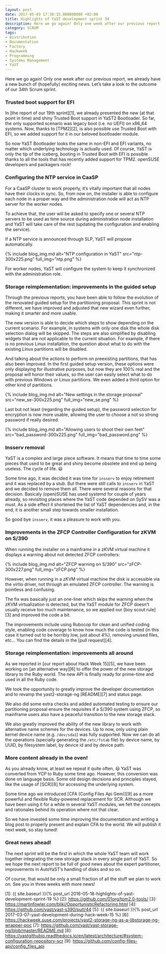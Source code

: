 ```yaml
---
layout: post
date: 2017-05-03 17:38:15.000000000 +02:00
title: Highlights of YaST development sprint 34
description: Here we go again! Only one week after our previous report!
category: SCRUM
tags:
- Distribution
- Documentation
- Factory
- Hackweek
- Programming
- Systems Management
- YaST
---
```


Here we go again! Only one week after our previous report, we already
have a new bunch of (hopefully) exciting news. Let’s take a look to the
outcome of our 34th Scrum sprint.

### Trusted boot support for EFI

In [the report of our 19th sprint][1], we already presented the new (at
that point in time) and shiny Trusted Boot support in YaST2 Bootloader.
So far, the only supported scenario was legacy boot (i.e. no UEFI) on
x86\_64 systems. Now, thanks to [TPM2][2], is also possible use Trusted
Boot with EFI, so we added support for it in our beloved bootloader
module.

So now YaST Bootloader looks the same in non-EFI and EFI variants, no
matter which underlying technology is actually used. Of course, YaST is
only the tip of the iceberg, booting in Trusted Boot with EFI is
possible thanks to all the tools that has recently added support for
TPM2. openSUSE developers and packagers rock!

### Configuring the NTP service in CaaSP

For a CaaSP cluster to work properly, it’s vitally important that all
nodes have their clocks in sync. So, from now on, the installer is able
to configure each node in a proper way and the administration node will
act as NTP server for the worker nodes.

To achieve that, the user will be asked to specify one or several NTP
servers to be used as time source during administration node
installation and YaST will take care of the rest (updating the
configuration and enabling the service).

If a NTP service is announced through SLP, YaST will propose
automatically.

{% include blog_img.md alt="NTP configuration in YaST"
src="ntp-300x225.png" full_img="ntp.png" %}

For worker nodes, YaST will configure the system to keep it synchronized
with the administration role.

### Storage reimplementation: improvements in the guided setup

Through the previous reports, you have been able to follow the evolution
of the renovated guided setup for the partitioning proposal. This sprint
is not different, we have improved and adjusted that new wizard even
further, making it smarter and more usable.

The new version is able to decide which steps to show depending on the
current scenario. For example, in systems with only one disk the whole
disk selection dialog will be skipped. The steps are also simplified by
disabling widgets that are not applicable to the current situation. For
example, if there is no previous Linux installation, the question about
what to do with the existing Linux partitions will be disabled.

And talking about the actions to perform on preexisting partitions, that
has also been improved. In the first guided setup version, these options
were only displaying for illustrative purposes, but now they are 100%
real and the proposal will honor their values, so the user can easily
select what to do with previous Windows or Linux partitions. We even
added a third option for other kind of partitions.

{% include blog_img.md alt="New settings in the storage proposal"
src="new_se-300x225.png" full_img="new_se.png" %}

Last but not least (regarding the guided setup), the password selection
for encryption is now more usable, allowing the user to choose a not so
strong password if really desired.

{% include blog_img.md alt="Allowing users to shoot their own feet"
src="bad_password-300x225.png" full_img="bad_password.png" %}

### Insserv removal

YaST is a complex and large piece software. It means that time to time
some pieces that used to be great and shiny become obsolete and end up
being useless. The cycle of life. :smiley:

Some time ago, it was decided it was time for `insserv` to enjoy
retirement and it was replaced by a stub. But there were still calls to
`insserv` in YaST and we decided to remove them all. There were several
reasons for that decision. Basicaly (open)SUSE has used systemd for
couple of years already, so revisiting places where the YaST code
depended on SySV was a must. As a side effect it shortened the list of
YaST dependencies and, in the end, it is another small step towards
smaller installation.

So good bye `insserv`, it was a pleasure to work with you.

### Improvements in the ZFCP Controller Configuration for zKVM on S/390

When running the installer on a mainframe in a zKVM virtual machine it
displays a warning about not detected ZFCP controllers:

{% include blog_img.md alt="ZFCP warning on S/390"
src="zFCP-300x227.png" full_img="zFCP.png" %}

However, when running in a zKVM virtual machine the disk is accessible
via the *virtio* driver, not through an emulated ZFCP controller. The
warning is pointless and confusing.

The fix was basically just an one-liner which skips the warning when the
zKVM virtualization is detected, but the YaST module for ZFCP doesn’t
usually receive too much maintenance, so we applied our [boy scout
rule][3] and improved the code a bit.

The improvements include using Rubocop for clean and unified coding
style, enabling code coverage to know how much the code is tested (in
this case it turned out to be horribly low, just about 4%), removing
unused files, etc… You can find the details in the [pull request][4].

### Storage reimplementation: improvements all around

As we reported in [our report about Hack Week 15][5], we have been
working on [an alternative way][6] to offer the power of the new storage
library to the Ruby world. The new API is finally ready for prime-time
and used in all the Ruby code.

We took the opportunity to greatly improve the developer documentation
and to revamp the yast2-storage-ng [README][7] and status page.

We also did some extra checks and added automated testing to ensure our
partitioning proposal ensure the requisites if a S/390 system using
ZFCP, so mainframe users also have a peaceful transition to the new
storage stack.

We also greatly improved the ability of the new library to work with
alternative name schemes for the devices. Up to now, only using plain
kernel device name (e.g. `/dev/sda1`) was fully supported. Now we can do
all the operations (specially generating the `/etc/fstab` file) by
device name, by UUID, by filesystem label, by device id and by device
path.

### More content already in the oven!

As you already know, at least we repeat it quite often, :smiley:
YaST was converted from YCP to Ruby some time ago. However, this conversion was
done on language basis. Some old design decisions and principles stayed, like
the usage of [SCR][8] for accessing the underlying system.

Some time ago we introduced [CFA (Config Files Api Gem)][9] as a more
powerful and flexible Ruby-powered replacement for SCR. Although we have
been using it for a while in several YaST modules, we felt the concepts
and rationales behind its operation where not that clear.

So we have invested some time improving the documentation and writing a
blog post to properly present and explain CFA to the world. We will
publish it next week, so stay tuned!

### Great news ahead!

The next sprint will be the first in which the whole YaST team will work
together integrating the new storage stack in every single part of YaST.
So we hope the next report to be full of good news about the expert
partitioner, improvements in AutoYaST’s handling of disks and so on.

Of course, that would be only a small fraction of all the stuff we plan
to work on. See you in three weeks with more news!



[1]: {{ site.baseurl }}{% post_url 2016-05-18-highlights-of-yast-development-sprint-19 %}
[2]: https://github.com/01org/tpm2.0-tools/
[3]: https://martinfowler.com/bliki/OpportunisticRefactoring.html
[4]: https://github.com/yast/yast-s390/pull/44
[5]: {{ site.baseurl }}{% post_url 2017-03-07-yast-development-during-hack-week-15 %}
[6]: https://hackweek.suse.com/projects/yast2-storage-ng-as-a-libstorage-ng-wrapper-poc
[7]: https://github.com/yast/yast-storage-ng/blob/master/README.md
[8]: https://yastgithubio.readthedocs.io/en/latest/architecture/#system-configuration-repository-scr
[9]: https://github.com/config-files-api/config_files_api
